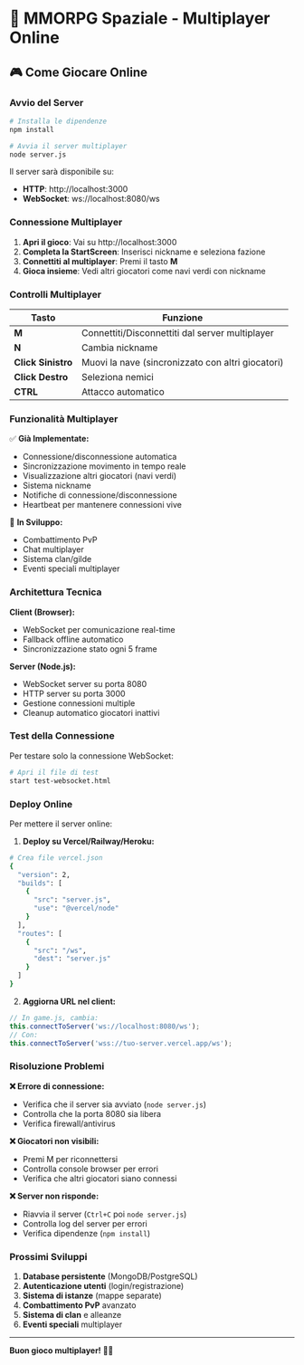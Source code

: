 # 🚀 MMORPG Spaziale - Multiplayer Online

## 🎮 Come Giocare Online

### **Avvio del Server**
```bash
# Installa le dipendenze
npm install

# Avvia il server multiplayer
node server.js
```

Il server sarà disponibile su:
- **HTTP**: http://localhost:3000
- **WebSocket**: ws://localhost:8080/ws

### **Connessione Multiplayer**

1. **Apri il gioco**: Vai su http://localhost:3000
2. **Completa la StartScreen**: Inserisci nickname e seleziona fazione
3. **Connettiti al multiplayer**: Premi il tasto **M**
4. **Gioca insieme**: Vedi altri giocatori come navi verdi con nickname

### **Controlli Multiplayer**

| Tasto | Funzione |
|-------|----------|
| **M** | Connettiti/Disconnettiti dal server multiplayer |
| **N** | Cambia nickname |
| **Click Sinistro** | Muovi la nave (sincronizzato con altri giocatori) |
| **Click Destro** | Seleziona nemici |
| **CTRL** | Attacco automatico |

### **Funzionalità Multiplayer**

✅ **Già Implementate:**
- Connessione/disconnessione automatica
- Sincronizzazione movimento in tempo reale
- Visualizzazione altri giocatori (navi verdi)
- Sistema nickname
- Notifiche di connessione/disconnessione
- Heartbeat per mantenere connessioni vive

🔄 **In Sviluppo:**
- Combattimento PvP
- Chat multiplayer
- Sistema clan/gilde
- Eventi speciali multiplayer

### **Architettura Tecnica**

**Client (Browser):**
- WebSocket per comunicazione real-time
- Fallback offline automatico
- Sincronizzazione stato ogni 5 frame

**Server (Node.js):**
- WebSocket server su porta 8080
- HTTP server su porta 3000
- Gestione connessioni multiple
- Cleanup automatico giocatori inattivi

### **Test della Connessione**

Per testare solo la connessione WebSocket:
```bash
# Apri il file di test
start test-websocket.html
```

### **Deploy Online**

Per mettere il server online:

1. **Deploy su Vercel/Railway/Heroku:**
```bash
# Crea file vercel.json
{
  "version": 2,
  "builds": [
    {
      "src": "server.js",
      "use": "@vercel/node"
    }
  ],
  "routes": [
    {
      "src": "/ws",
      "dest": "server.js"
    }
  ]
}
```

2. **Aggiorna URL nel client:**
```javascript
// In game.js, cambia:
this.connectToServer('ws://localhost:8080/ws');
// Con:
this.connectToServer('wss://tuo-server.vercel.app/ws');
```

### **Risoluzione Problemi**

**❌ Errore di connessione:**
- Verifica che il server sia avviato (`node server.js`)
- Controlla che la porta 8080 sia libera
- Verifica firewall/antivirus

**❌ Giocatori non visibili:**
- Premi M per riconnettersi
- Controlla console browser per errori
- Verifica che altri giocatori siano connessi

**❌ Server non risponde:**
- Riavvia il server (`Ctrl+C` poi `node server.js`)
- Controlla log del server per errori
- Verifica dipendenze (`npm install`)

### **Prossimi Sviluppi**

1. **Database persistente** (MongoDB/PostgreSQL)
2. **Autenticazione utenti** (login/registrazione)
3. **Sistema di istanze** (mappe separate)
4. **Combattimento PvP** avanzato
5. **Sistema di clan** e alleanze
6. **Eventi speciali** multiplayer

---

**Buon gioco multiplayer! 🚀👥**
